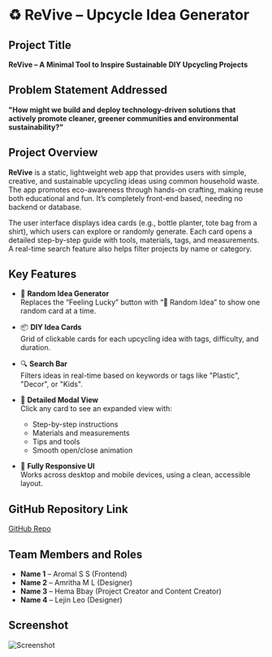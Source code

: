 # ♻️ ReVive – Upcycle Idea Generator

## Project Title  
**ReVive – A Minimal Tool to Inspire Sustainable DIY Upcycling Projects**

## Problem Statement Addressed  
**"How might we build and deploy technology-driven solutions that actively promote cleaner, greener communities and environmental sustainability?"**

## Project Overview  
**ReVive** is a static, lightweight web app that provides users with simple, creative, and sustainable upcycling ideas using common household waste. The app promotes eco-awareness through hands-on crafting, making reuse both educational and fun. It’s completely front-end based, needing no backend or database.

The user interface displays idea cards (e.g., bottle planter, tote bag from a shirt), which users can explore or randomly generate. Each card opens a detailed step-by-step guide with tools, materials, tags, and measurements. A real-time search feature also helps filter projects by name or category.

## Key Features  
- 🎲 **Random Idea Generator**  
  Replaces the “Feeling Lucky” button with “🔁 Random Idea” to show one random card at a time.

- 📦 **DIY Idea Cards**  
  Grid of clickable cards for each upcycling idea with tags, difficulty, and duration.

- 🔍 **Search Bar**  
  Filters ideas in real-time based on keywords or tags like "Plastic", "Decor", or "Kids".

- 🔧 **Detailed Modal View**  
  Click any card to see an expanded view with:
  - Step-by-step instructions  
  - Materials and measurements  
  - Tips and tools  
  - Smooth open/close animation

- 📱 **Fully Responsive UI**  
  Works across desktop and mobile devices, using a clean, accessible layout.

## GitHub Repository Link  
[GitHub Repo](https://github.com/AROMALSURESH/revive-upcycle)  
> 

## Team Members and Roles

- **Name 1** – Aromal S S (Frontend)
- **Name 2** – Amritha M L (Designer)
- **Name 3** – Hema Bbay (Project Creator and Content Creator)
- **Name 4** – Lejin Leo (Designer)

## Screenshot  
![Screenshot](./assets/screenshot.png)
